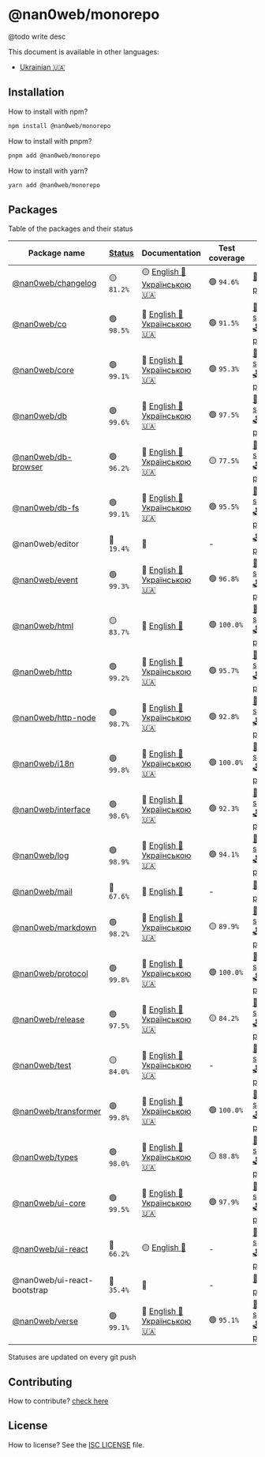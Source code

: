 # @nan0web/monorepo

@todo write desc

This document is available in other languages:
- [Ukrainian 🇺🇦](./docs/uk/README.md)

## Installation

How to install with npm?
```bash
npm install @nan0web/monorepo
```

How to install with pnpm?
```bash
pnpm add @nan0web/monorepo
```

How to install with yarn?
```bash
yarn add @nan0web/monorepo
```

## Packages

Table of the packages and their status

|Package name|[Status](https://github.com/nan0web/monorepo/blob/main/system.md#написання-сценаріїв)|Documentation|Test coverage|Features|Npm version|
|---|---|---|---|---|---|
 |[@nan0web/changelog](https://github.com/nan0web/changelog/) |🟡 `81.2%` |🟡 [English 🏴󠁧󠁢󠁥󠁮󠁧󠁿](https://github.com/nan0web/changelog/blob/main/README.md)<br />[Українською 🇺🇦](https://github.com/nan0web/changelog/blob/main/docs/uk/README.md) |🟢 `94.6%` |[🥒 d.ts](https://github.com/nan0web/changelog/tree/main/types) [🕹️ playground](https://github.com/nan0web/changelog/blob/main/playground/main.js) |1.0.0 |
 |[@nan0web/co](https://github.com/nan0web/co/) |🟢 `98.5%` |🧪 [English 🏴󠁧󠁢󠁥󠁮󠁧󠁿](https://github.com/nan0web/co/blob/main/README.md)<br />[Українською 🇺🇦](https://github.com/nan0web/co/blob/main/docs/uk/README.md) |🟢 `91.5%` |[🥒 d.ts](https://github.com/nan0web/co/tree/main/types) [📜 system.md](https://github.com/nan0web/co/blob/main/system.md) [🕹️ playground](https://github.com/nan0web/co/blob/main/playground/main.js) |1.0.2 |
 |[@nan0web/core](https://github.com/nan0web/core/) |🟢 `99.1%` |🧪 [English 🏴󠁧󠁢󠁥󠁮󠁧󠁿](https://github.com/nan0web/core/blob/main/README.md)<br />[Українською 🇺🇦](https://github.com/nan0web/core/blob/main/docs/uk/README.md) |🟢 `95.3%` |[🥒 d.ts](https://github.com/nan0web/core/tree/main/types) [📜 system.md](https://github.com/nan0web/core/blob/main/system.md) [🕹️ playground](https://github.com/nan0web/core/blob/main/playground/main.js) |1.0.1 |
 |[@nan0web/db](https://github.com/nan0web/db/) |🟢 `99.6%` |🧪 [English 🏴󠁧󠁢󠁥󠁮󠁧󠁿](https://github.com/nan0web/db/blob/main/README.md)<br />[Українською 🇺🇦](https://github.com/nan0web/db/blob/main/docs/uk/README.md) |🟢 `97.5%` |[🥒 d.ts](https://github.com/nan0web/db/tree/main/types) [📜 system.md](https://github.com/nan0web/db/blob/main/system.md) [🕹️ playground](https://github.com/nan0web/db/blob/main/playground/main.js) |1.0.2 |
 |[@nan0web/db-browser](https://github.com/nan0web/db-browser/) |🟢 `96.2%` |🧪 [English 🏴󠁧󠁢󠁥󠁮󠁧󠁿](https://github.com/nan0web/db-browser/blob/main/README.md)<br />[Українською 🇺🇦](https://github.com/nan0web/db-browser/blob/main/docs/uk/README.md) |🟡 `77.5%` |[🥒 d.ts](https://github.com/nan0web/db-browser/tree/main/types) [📜 system.md](https://github.com/nan0web/db-browser/blob/main/system.md) [🕹️ playground](https://github.com/nan0web/db-browser/blob/main/playground/main.js) |1.0.0 |
 |[@nan0web/db-fs](https://github.com/nan0web/db-fs/) |🟢 `99.1%` |🧪 [English 🏴󠁧󠁢󠁥󠁮󠁧󠁿](https://github.com/nan0web/db-fs/blob/main/README.md)<br />[Українською 🇺🇦](https://github.com/nan0web/db-fs/blob/main/docs/uk/README.md) |🟢 `95.5%` |[🥒 d.ts](https://github.com/nan0web/db-fs/tree/main/types) [📜 system.md](https://github.com/nan0web/db-fs/blob/main/system.md) [🕹️ playground](https://github.com/nan0web/db-fs/blob/main/playground/main.js) |1.0.0 |
 |@nan0web/editor |🔴 `19.4%` |🧪  |- |[🕹️ playground](https://github.com/nan0web/editor/blob/main/playground/main.js) |— |
 |[@nan0web/event](https://github.com/nan0web/event/) |🟢 `99.3%` |🧪 [English 🏴󠁧󠁢󠁥󠁮󠁧󠁿](https://github.com/nan0web/event/blob/main/README.md)<br />[Українською 🇺🇦](https://github.com/nan0web/event/blob/main/docs/uk/README.md) |🟢 `96.8%` |[🥒 d.ts](https://github.com/nan0web/event/tree/main/types) [📜 system.md](https://github.com/nan0web/event/blob/main/system.md) [🕹️ playground](https://github.com/nan0web/event/blob/main/playground/main.js) |1.0.0 |
 |[@nan0web/html](https://github.com/nan0web/html/) |🟡 `83.7%` |🧪 [English 🏴󠁧󠁢󠁥󠁮󠁧󠁿](https://github.com/nan0web/html/blob/main/README.md) |🟢 `100.0%` |[📜 system.md](https://github.com/nan0web/html/blob/main/system.md) [🕹️ playground](https://github.com/nan0web/html/blob/main/playground/main.js) |— |
 |[@nan0web/http](https://github.com/nan0web/http/) |🟢 `99.2%` |🧪 [English 🏴󠁧󠁢󠁥󠁮󠁧󠁿](https://github.com/nan0web/http/blob/main/README.md)<br />[Українською 🇺🇦](https://github.com/nan0web/http/blob/main/docs/uk/README.md) |🟢 `95.7%` |[🥒 d.ts](https://github.com/nan0web/http/tree/main/types) [📜 system.md](https://github.com/nan0web/http/blob/main/system.md) [🕹️ playground](https://github.com/nan0web/http/blob/main/playground/main.js) |1.0.1 |
 |[@nan0web/http-node](https://github.com/nan0web/http-node/) |🟢 `98.7%` |🧪 [English 🏴󠁧󠁢󠁥󠁮󠁧󠁿](https://github.com/nan0web/http-node/blob/main/README.md)<br />[Українською 🇺🇦](https://github.com/nan0web/http-node/blob/main/docs/uk/README.md) |🟢 `92.8%` |[🥒 d.ts](https://github.com/nan0web/http-node/tree/main/types) [📜 system.md](https://github.com/nan0web/http-node/blob/main/system.md) [🕹️ playground](https://github.com/nan0web/http-node/blob/main/playground/main.js) |1.0.1 |
 |[@nan0web/i18n](https://github.com/nan0web/i18n/) |🟢 `99.8%` |🧪 [English 🏴󠁧󠁢󠁥󠁮󠁧󠁿](https://github.com/nan0web/i18n/blob/main/README.md)<br />[Українською 🇺🇦](https://github.com/nan0web/i18n/blob/main/docs/uk/README.md) |🟢 `100.0%` |[🥒 d.ts](https://github.com/nan0web/i18n/tree/main/types) [📜 system.md](https://github.com/nan0web/i18n/blob/main/system.md) [🕹️ playground](https://github.com/nan0web/i18n/blob/main/playground/main.js) |1.0.1 |
 |[@nan0web/interface](https://github.com/nan0web/interface/) |🟢 `98.6%` |🧪 [English 🏴󠁧󠁢󠁥󠁮󠁧󠁿](https://github.com/nan0web/interface/blob/main/README.md)<br />[Українською 🇺🇦](https://github.com/nan0web/interface/blob/main/docs/uk/README.md) |🟢 `92.3%` |[🥒 d.ts](https://github.com/nan0web/interface/tree/main/types) [📜 system.md](https://github.com/nan0web/interface/blob/main/system.md) [🕹️ playground](https://github.com/nan0web/interface/blob/main/playground/main.js) |1.0.1 |
 |[@nan0web/log](https://github.com/nan0web/log/) |🟢 `98.9%` |🧪 [English 🏴󠁧󠁢󠁥󠁮󠁧󠁿](https://github.com/nan0web/log/blob/main/README.md)<br />[Українською 🇺🇦](https://github.com/nan0web/log/blob/main/docs/uk/README.md) |🟢 `94.1%` |[🥒 d.ts](https://github.com/nan0web/log/tree/main/types) [📜 system.md](https://github.com/nan0web/log/blob/main/system.md) [🕹️ playground](https://github.com/nan0web/log/blob/main/playground/main.js) |1.0.0 |
 |[@nan0web/mail](https://github.com/nan0web/mail/) |🔴 `67.6%` |🧪 [English 🏴󠁧󠁢󠁥󠁮󠁧󠁿](https://github.com/nan0web/mail/blob/main/README.md) |- |[🥒 d.ts](https://github.com/nan0web/mail/tree/main/types) [🕹️ playground](https://github.com/nan0web/mail/blob/main/playground/main.js) |— |
 |[@nan0web/markdown](https://github.com/nan0web/markdown/) |🟢 `98.2%` |🧪 [English 🏴󠁧󠁢󠁥󠁮󠁧󠁿](https://github.com/nan0web/markdown/blob/main/README.md)<br />[Українською 🇺🇦](https://github.com/nan0web/markdown/blob/main/docs/uk/README.md) |🟡 `89.9%` |[🥒 d.ts](https://github.com/nan0web/markdown/tree/main/types) [📜 system.md](https://github.com/nan0web/markdown/blob/main/system.md) [🕹️ playground](https://github.com/nan0web/markdown/blob/main/playground/main.js) |1.0.2 |
 |[@nan0web/protocol](https://github.com/nan0web/protocol/) |🟢 `99.8%` |🧪 [English 🏴󠁧󠁢󠁥󠁮󠁧󠁿](https://github.com/nan0web/protocol/blob/main/README.md)<br />[Українською 🇺🇦](https://github.com/nan0web/protocol/blob/main/docs/uk/README.md) |🟢 `100.0%` |[🥒 d.ts](https://github.com/nan0web/protocol/tree/main/types) [📜 system.md](https://github.com/nan0web/protocol/blob/main/system.md) [🕹️ playground](https://github.com/nan0web/protocol/blob/main/playground/main.js) |1.0.0 |
 |[@nan0web/release](https://github.com/nan0web/release/) |🟢 `97.5%` |🧪 [English 🏴󠁧󠁢󠁥󠁮󠁧󠁿](https://github.com/nan0web/release/blob/main/README.md)<br />[Українською 🇺🇦](https://github.com/nan0web/release/blob/main/docs/uk/README.md) |🟡 `84.2%` |[🥒 d.ts](https://github.com/nan0web/release/tree/main/types) [📜 system.md](https://github.com/nan0web/release/blob/main/system.md) [🕹️ playground](https://github.com/nan0web/release/blob/main/playground/main.js) |1.0.1 |
 |[@nan0web/test](https://github.com/nan0web/test/) |🟡 `84.0%` |🧪 [English 🏴󠁧󠁢󠁥󠁮󠁧󠁿](https://github.com/nan0web/test/blob/main/README.md)<br />[Українською 🇺🇦](https://github.com/nan0web/test/blob/main/docs/uk/README.md) |- |[🥒 d.ts](https://github.com/nan0web/test/tree/main/types) [📜 system.md](https://github.com/nan0web/test/blob/main/system.md) [🕹️ playground](https://github.com/nan0web/test/blob/main/playground/main.js) |1.0.2 |
 |[@nan0web/transformer](https://github.com/nan0web/transformer/) |🟢 `99.8%` |🧪 [English 🏴󠁧󠁢󠁥󠁮󠁧󠁿](https://github.com/nan0web/transformer/blob/main/README.md)<br />[Українською 🇺🇦](https://github.com/nan0web/transformer/blob/main/docs/uk/README.md) |🟢 `100.0%` |[🥒 d.ts](https://github.com/nan0web/transformer/tree/main/types) [📜 system.md](https://github.com/nan0web/transformer/blob/main/system.md) [🕹️ playground](https://github.com/nan0web/transformer/blob/main/playground/main.js) |1.0.0 |
 |[@nan0web/types](https://github.com/nan0web/types/) |🟢 `98.0%` |🧪 [English 🏴󠁧󠁢󠁥󠁮󠁧󠁿](https://github.com/nan0web/types/blob/main/README.md)<br />[Українською 🇺🇦](https://github.com/nan0web/types/blob/main/docs/uk/README.md) |🟡 `88.8%` |[🥒 d.ts](https://github.com/nan0web/types/tree/main/types) [📜 system.md](https://github.com/nan0web/types/blob/main/system.md) [🕹️ playground](https://github.com/nan0web/types/blob/main/playground/main.js) |1.0.2 |
 |[@nan0web/ui-core](https://github.com/nan0web/ui-core/) |🟢 `99.5%` |🧪 [English 🏴󠁧󠁢󠁥󠁮󠁧󠁿](https://github.com/nan0web/ui-core/blob/main/README.md)<br />[Українською 🇺🇦](https://github.com/nan0web/ui-core/blob/main/docs/uk/README.md) |🟢 `97.9%` |[🥒 d.ts](https://github.com/nan0web/ui-core/tree/main/types) [📜 system.md](https://github.com/nan0web/ui-core/blob/main/system.md) [🕹️ playground](https://github.com/nan0web/ui-core/blob/main/playground/main.js) |1.0.0 |
 |[@nan0web/ui-react](https://github.com/nan0web/ui-react/) |🔴 `66.2%` |🟡 [English 🏴󠁧󠁢󠁥󠁮󠁧󠁿](https://github.com/nan0web/ui-react/blob/main/README.md) |- |[🥒 d.ts](https://github.com/nan0web/ui-react/tree/main/types) [📜 system.md](https://github.com/nan0web/ui-react/blob/main/system.md) [🕹️ playground](https://github.com/nan0web/ui-react/blob/main/playground/main.js) |1.0.0 |
 |@nan0web/ui-react-bootstrap |🔴 `35.4%` |🧪  |- |[🥒 d.ts](https://github.com/nan0web/ui-react-bootstrap/tree/main/types) [🕹️ playground](https://github.com/nan0web/ui-react-bootstrap/blob/main/playground/main.js) |— |
 |[@nan0web/verse](https://github.com/nan0web/verse/) |🟢 `99.1%` |🧪 [English 🏴󠁧󠁢󠁥󠁮󠁧󠁿](https://github.com/nan0web/verse/blob/main/README.md)<br />[Українською 🇺🇦](https://github.com/nan0web/verse/blob/main/docs/uk/README.md) |🟢 `95.1%` |[🥒 d.ts](https://github.com/nan0web/verse/tree/main/types) [📜 system.md](https://github.com/nan0web/verse/blob/main/system.md) [🕹️ playground](https://github.com/nan0web/verse/blob/main/playground/main.js) |1.0.0 |

Statuses are updated on every git push

## Contributing

How to contribute? [check here](./CONTRIBUTING.md)

## License

How to license? See the [ISC LICENSE](./LICENSE) file.
